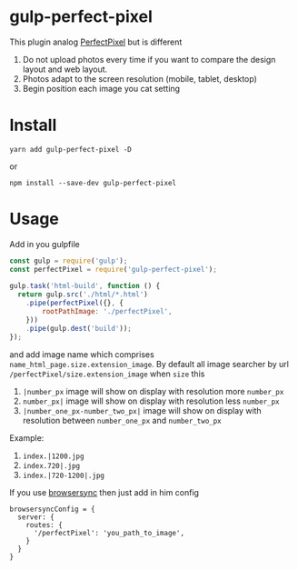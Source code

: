 # gulp-perfect-pixel

This plugin analog [PerfectPixel](http://www.welldonecode.com/perfectpixel/) but is different
1. Do not upload photos every time if you want to compare the 
design layout and web layout.
2. Photos adapt to the screen resolution (mobile, tablet, desktop)
3. Begin position each image you cat setting

# Install

```
yarn add gulp-perfect-pixel -D
```
or
```
npm install --save-dev gulp-perfect-pixel
```
# Usage

Add in you gulpfile
```js
const gulp = require('gulp');
const perfectPixel = require('gulp-perfect-pixel');
 
gulp.task('html-build', function () {
  return gulp.src('./html/*.html')
    .pipe(perfectPixel({}, {
        rootPathImage: './perfectPixel',
    }))
    .pipe(gulp.dest('build'));
});
```
and add image name which comprises 
```name_html_page.size.extension_image```. By default
all image searcher by url ```/perfectPixel/size.extension_image``` when ```size``` this 
1. ```|number_px``` image will show on display with resolution more ```number_px```
2. ```number_px|``` image will show on display with resolution less ```number_px```
3. ```|number_one_px-number_two_px|``` image will show on display with resolution between ```number_one_px```
and ```number_two_px```

Example:
1. ```index.|1200.jpg```
2. ```index.720|.jpg```
2. ```index.|720-1200|.jpg```

If you use [browsersync](https://browsersync.io/) then just add in him config
```
browsersyncConfig = {
  server: {
    routes: {
      '/perfectPixel': 'you_path_to_image',
    }
  }
}
```
